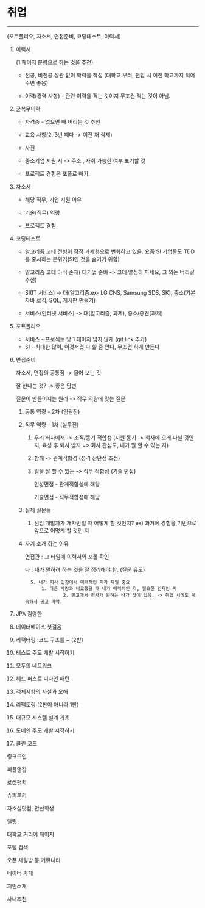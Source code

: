 # 취업

---

(포트폴리오, 자소서, 면접준비, 코딩테스트, 이력서)



1. 이력서

   (1 페이지 분량으로 하는 것을 추천)

   - 전공, 비전공 상관 없이 학력을 작성 (대학교 부터, 편입 시 이전 학교까지 적어주면 좋음)

   - 이력(경력 사항) - 관련 이력을 적는 것이지 무조건 적는 것이 아님.

2. 군복무이력

   - 자격증 - 없으면 빼 버리는 것 추천

   - 교육 사항(2, 3번 째다 -> 이전 꺼 삭제)

   - 사진

   - 중소기업 지원 시 -> 주소 , 자취 가능한 여부 표기할 것

   - 프로젝트 경험은 포폴로 빼기.

     

3. 자소서

   - 해당 직무, 기업 지원 이유

   - 기술(직무) 역량

   - 프로젝트 경험

     

4. 코딩테스트

   - 알고리즘 코테 전형이 점점 과제형으로 변화하고 있음. 요즘 SI 기업들도 TDD를 중시하는 분위기(SI인 것을 숨기기 위함)

   - 알고리즘 코테 아직 존재( 대기업 준비 -> 코테 열심히 파세요, 그 외는 버리길 추천)

   - SI(IT 서비스) -> 대(알고리즘.ex- LG CNS, Samsung SDS, SK), 중소(기본 자바 로직, SQL, 게시판 만들기) 

   - 서비스(인터넷 서비스) -> 대(알고리즘, 과제), 중소/중견(과제)

     

5. 포트폴리오

   - 서비스 - 프로젝트 당 1 페이지 넘지 않게 (git link 추가)
   - SI - 최대한 많이, 이것저것 다 할 줄 안다, 무조건 하게 만든다

   

6. 면접준비

   자소서, 면접의 공통점 -> 물어 보는 것

   잘 한다는 것? -> 좋은 답변


   질문이 만들어지는 원리 ->
   	직무 역량에 맞는 질문  

   1. 공통 역량 - 2차 (임원진)

   2. 직무 역량 - 1차 (실무진)

      1. 우리 회사에서 -> 조직/동기 적합성 (지원 동기 -> 회사에 오래 다닐 것인 지, 육성 후 퇴사 방지 => 회사 관심도, 내가 뭘 할 수 있는 지)

      2. 함께 -> 관계적합성 (성격 장단점 초점)

      3. 일을 잘 할 수 있는 -> 직무 적합성 (기술 면접)

         인성면접 - 관계적합성에 해당

         기술면접 - 직무적합성에 해당

   3. 실제 질문들

      1. 선임 개발자가 개차반일 때 어떻게 할 것인지?
         ex) 과거에 경험을 기반으로 앞으로 어떻게 할 것인 지

   4. 자기 소개 하는 이유

      면접관 : 그 타임에 이력서와 포폴 확인

      나 : 내가 말하려 하는 것을 잘 정리해야 함. (질문 유도)

        	5. 내가 회사 입장에서 매력적인 지가 제일 중요
        	   	1. 다른 사람과 비교했을 때 내가 매력적인 지, 필요한 인재인 지
        	        	2. 공고에서 회사가 원하는 바가 많이 있음. -> 취업 시에도 계속해서 공고 파악.





2. JPA 김영한
3. 데이터베이스 첫걸음
4. 리팩터링 :코드 구조를 ~ (2판)
5. 테스트 주도 개발 시작하기
1. 모두의 네트워크
2. 헤드 퍼스트 디자인 패턴
3. 객체지향의 사실과 오해
4. 리팩토링 (2판이 아니라 1판)
5. 대규모 시스템 설계 기초
6. 도메인 주도 개발 시작하기
7. 클린 코드



링크드인

피플앤잡

로켓펀치

슈퍼루키

자소설닷컴, 안산학생

랠릿

대학교 커리어 페이지

포털 검색

오픈 채팅방 등 커뮤니티

네이버 카페

지인소개

사내추천
